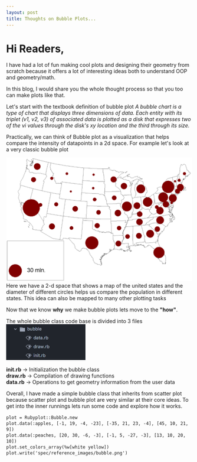 ```yaml
---
layout: post
title: Thoughts on Bubble Plots...
---
```


# Hi Readers,  
I have had a lot of fun making cool plots and designing their geometry from
scratch because it offers a lot of interesting ideas both to understand
OOP and geometry/math.   

In this blog, I would share you the whole thought process so that you too can
make plots like that.

Let's start with the textbook definition of bubble plot
*A bubble chart is a type of chart that displays three dimensions of data. Each
entity with its triplet (v1, v2, v3) of associated data is plotted as a disk that
expresses two of the vi values through the disk's xy location and the third
through its size.*    

Practically, we can think of Bubble plot as a visualization that helps compare
the intensity of datapoints in a 2d space. For example let's look at a very classic
bubble plot     

![](https://raw.githubusercontent.com/Arafatk/hagura/gh-pages/images/11.png)
Here we have a 2-d space that shows a map of the united states and the diameter of
different circles helps us compare the population in different states.
This idea can also be mapped to many other plotting tasks

Now that we know **why** we make bubble plots lets move to the **"how"**.

The whole bubble class code base is divided into 3 files      
![](https://raw.githubusercontent.com/Arafatk/hagura/gh-pages/images/12.png)

**init.rb** -> Initialization the bubble class      
**draw.rb** -> Compilation of drawing functions     
**data.rb** -> Operations to get geometry information from the user data      

Overall, I have made a simple bubble class that inherits from scatter plot because
scatter plot and bubble plot are very similar at their core ideas. To get into the
inner runnings lets run some code and explore how it works.  


```
plot = Rubyplot::Bubble.new
plot.data(:apples, [-1, 19, -4, -23], [-35, 21, 23, -4], [45, 10, 21, 9])
plot.data(:peaches, [20, 30, -6, -3], [-1, 5, -27, -3], [13, 10, 20, 10])
plot.set_colors_array(%w[white yellow])
plot.write('spec/reference_images/bubble.png')
```
